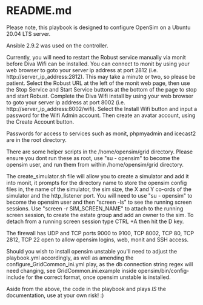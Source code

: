 # README.md

Please note, this playbook is designed to configure OpenSim on a Ubuntu 20.04 LTS server.

Ansible 2.9.2 was used on the controller.

Currently, you will need to restart the Robust service manually via monit before Diva Wifi can be installed. You can connect to monit by using your web browser to goto your server ip address at port 2812 (i.e. http://server_ip_address:2812). This may take a minute or two, so please be patient. Select the Robust URL at the left of the monit web page, then use the Stop Service and Start Service buttons at the bottom of the page to stop and start Robust. Complete the Diva Wifi install by using your web browser to goto your server ip address at port 8002 (i.e. http://server_ip_address:8002/wifi). Select the Install Wifi button and input a password for the Wifi Admin account. Then create an avatar account, using the Create Account button.

Passwords for access to services such as monit, phpmyadmin and icecast2 are in the root directory.

There are some helper scripts in the /home/opensim/grid directory. Please ensure you dont run these as root, use "su - opensim" to become the opensim user, and run them from within /home/opensim/grid directory.

The create_simulator.sh file will allow you to create a simulator and add it into monit, it prompts for the directory name to store the opensim config files in, the name of the simulator, the sim size, the X and Y co-ords of the simulator and the http_listener port. You will need to use "su - opensim" to become the opensim user and then "screen -ls" to see the running screen sessions. Use "screen -r SIM_SCREEN_NAME" to attach to the running screen session, to create the estate group and add an owner to the sim. To detach from a running screen session type CTRL +A then hit the D key.

The firewall has UDP and TCP ports 9000 to 9100, TCP 8002, TCP 80, TCP 2812, TCP 22 open to allow opensim logins, web, monit and SSH access.

Should you wish to install opensim unstable you'll need to adjust the playbook.yml accordingly, as well as amending the configure_GridCommon_ini.yml play, as the db connection string regex will need changing, see GridCommon.ini.example inside opensim/bin/config-include for the correct format, once opensim unstable is installed.

Aside from the above, the code in the playbook and plays *IS* the documentation, use at your own risk! :)
